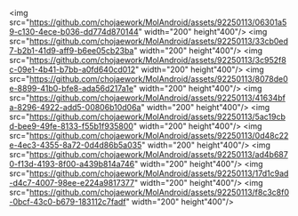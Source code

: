 <img src="https://github.com/chojaework/MolAndroid/assets/92250113/06301a59-c130-4ece-b036-dd774d870144" width="200" height"400"/>
<img src="https://github.com/chojaework/MolAndroid/assets/92250113/33cb0ed7-b2b1-41d9-aff9-b6ee05cb23ba" width="200" height"400"/>
<img src="https://github.com/chojaework/MolAndroid/assets/92250113/3c952f8c-09e1-4b41-b7bb-a0fd640cd012" width="200" height"400"/>
<img src="https://github.com/chojaework/MolAndroid/assets/92250113/8078de0e-8899-41b0-bfe8-ada56d217a1e" width="200" height"400"/>
<img src="https://github.com/chojaework/MolAndroid/assets/92250113/41634bfa-8296-4922-add5-00806b10d06a" width="200" height"400"/>
<img src="https://github.com/chojaework/MolAndroid/assets/92250113/5ac19cbd-bee9-49fe-8133-f55b1f935800" width="200" height"400"/>
<img src="https://github.com/chojaework/MolAndroid/assets/92250113/0d48c22e-4ec3-4355-8a72-0d4d86b5a035" width="200" height"400"/>
<img src="https://github.com/chojaework/MolAndroid/assets/92250113/ad4b6870-f13d-4193-8f00-a439b814a746" width="200" height"400"/>
<img src="https://github.com/chojaework/MolAndroid/assets/92250113/17d1c9ad-d4c7-4007-98ee-e224a9817377" width="200" height"400"/>
<img src="https://github.com/chojaework/MolAndroid/assets/92250113/f8c3c8f0-0bcf-43c0-b679-183112c7fadf" width="200" height"400"/>
